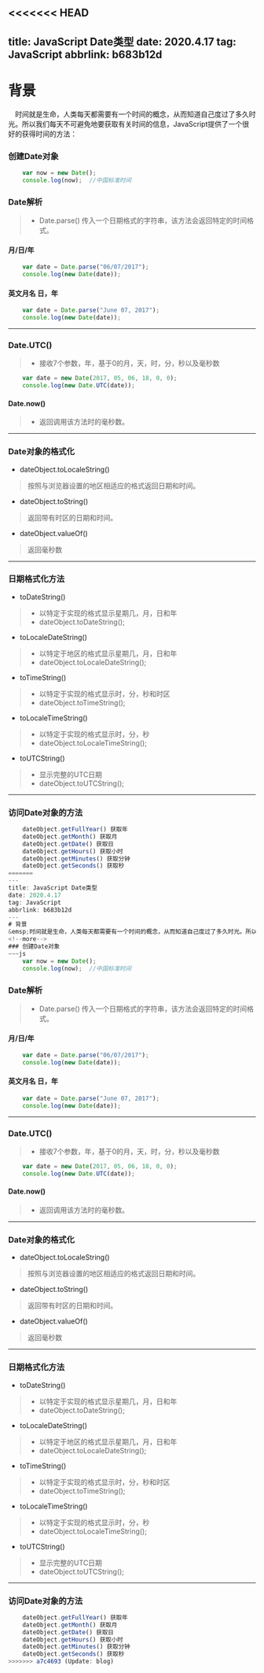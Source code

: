 <<<<<<< HEAD
---
title: JavaScript Date类型
date: 2020.4.17
tag: JavaScript
abbrlink: b683b12d
---
# 背景
&emsp;时间就是生命，人类每天都需要有一个时间的概念，从而知道自己度过了多久时光。所以我们每天不可避免地要获取有关时间的信息，JavaScript提供了一个很好的获得时间的方法：
<!--more-->
### 创建Date对象
~~~js
    var now = new Date();   
    console.log(now);  //中国标准时间
~~~
### Date解析
>* Date.parse() 传入一个日期格式的字符串，该方法会返回特定的时间格式。
#### 月/日/年
~~~js
    var date = Date.parse("06/07/2017");
    console.log(new Date(date));  
~~~
#### 英文月名 日，年
~~~js
    var date = Date.parse("June 07, 2017");
    console.log(new Date(date));  
~~~
***
### Date.UTC() 
>* 接收7个参数，年，基于0的月，天，时，分，秒以及毫秒数
~~~js
    var date = new Date(2017, 05, 06, 18, 0, 0);
    console.log(new Date.UTC(date)); 
~~~
#### Date.now() 
>* 返回调用该方法时的毫秒数。
****

### Date对象的格式化

* dateObject.toLocaleString() 
>按照与浏览器设置的地区相适应的格式返回日期和时间。

* dateObject.toString() 
>返回带有时区的日期和时间。

* dateObject.valueOf() 
>返回毫秒数
***
### 日期格式化方法

* toDateString() 

>* 以特定于实现的格式显示星期几，月，日和年
>* dateObject.toDateString(); 

* toLocaleDateString() 

>* 以特定于地区的格式显示星期几，月，日和年
>* dateObject.toLocaleDateString();

* toTimeString() 

>* 以特定于实现的格式显示时，分，秒和时区
>* dateObject.toTimeString();  

* toLocaleTimeString() 

>* 以特定于实现的格式显示时，分，秒
>* dateObject.toLocaleTimeString(); 

* toUTCString() 

>* 显示完整的UTC日期
>* dateObject.toUTCString();

***
### 访问Date对象的方法
~~~js
    dateObject.getFullYear() 获取年
    dateObject.getMonth() 获取月
    dateObject.getDate() 获取日
    dateObject.getHours() 获取小时
    dateObject.getMinutes() 获取分钟
    dateObject.getSeconds() 获取秒
=======
---
title: JavaScript Date类型
date: 2020.4.17
tag: JavaScript
abbrlink: b683b12d
---
# 背景
&emsp;时间就是生命，人类每天都需要有一个时间的概念，从而知道自己度过了多久时光。所以我们每天不可避免地要获取有关时间的信息，JavaScript提供了一个很好的获得时间的方法：
<!--more-->
### 创建Date对象
~~~js
    var now = new Date();   
    console.log(now);  //中国标准时间
~~~
### Date解析
>* Date.parse() 传入一个日期格式的字符串，该方法会返回特定的时间格式。
#### 月/日/年
~~~js
    var date = Date.parse("06/07/2017");
    console.log(new Date(date));  
~~~
#### 英文月名 日，年
~~~js
    var date = Date.parse("June 07, 2017");
    console.log(new Date(date));  
~~~
***
### Date.UTC() 
>* 接收7个参数，年，基于0的月，天，时，分，秒以及毫秒数
~~~js
    var date = new Date(2017, 05, 06, 18, 0, 0);
    console.log(new Date.UTC(date)); 
~~~
#### Date.now() 
>* 返回调用该方法时的毫秒数。
****

### Date对象的格式化

* dateObject.toLocaleString() 
>按照与浏览器设置的地区相适应的格式返回日期和时间。

* dateObject.toString() 
>返回带有时区的日期和时间。

* dateObject.valueOf() 
>返回毫秒数
***
### 日期格式化方法

* toDateString() 

>* 以特定于实现的格式显示星期几，月，日和年
>* dateObject.toDateString(); 

* toLocaleDateString() 

>* 以特定于地区的格式显示星期几，月，日和年
>* dateObject.toLocaleDateString();

* toTimeString() 

>* 以特定于实现的格式显示时，分，秒和时区
>* dateObject.toTimeString();  

* toLocaleTimeString() 

>* 以特定于实现的格式显示时，分，秒
>* dateObject.toLocaleTimeString(); 

* toUTCString() 

>* 显示完整的UTC日期
>* dateObject.toUTCString();

***
### 访问Date对象的方法
~~~js
    dateObject.getFullYear() 获取年
    dateObject.getMonth() 获取月
    dateObject.getDate() 获取日
    dateObject.getHours() 获取小时
    dateObject.getMinutes() 获取分钟
    dateObject.getSeconds() 获取秒
>>>>>>> a7c4693 (Update: blog)
~~~